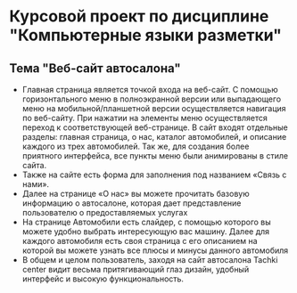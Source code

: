 # Курсовой проект по дисциплине "Компьютерные языки разметки"
## Тема "Веб-сайт автосалона"
- Главная страница является точкой входа на веб-сайт. C помощью горизонтального меню в полноэкранной версии или выпадающего меню на мобильной/планшетной версии осуществляется навигация по веб-сайту. При нажатии на элементы меню осуществляется переход к соответствующей веб-странице. В сайт входят отдельные разделы: главная страница, о нас, каталог автомобилей, и описание каждого из трех автомобилей. Так же, для создания более приятного интерфейса, все пункты меню были анимированы в стиле сайта.
- Также на сайте есть форма для заполнения под названием «Связь с нами». 
- Далее на странице «О нас» вы можете прочитать базовую информацию о автосалоне, которая дает представление пользователю о предоставляемых услугах
- На странице Автомобили есть слайдер, с помощью которого вы можете удобно выбрать интересующую вас машину. Далее для каждого автомобиля есть своя страница с его описанием на которой вы можете узнать все плюсы и минусы данного автомобиля
- В общем и целом пользователь, заходя на сайт автосалона Tachki center видит весьма притягивающий глаз дизайн, удобный интерфейс и высокую функциональность.
